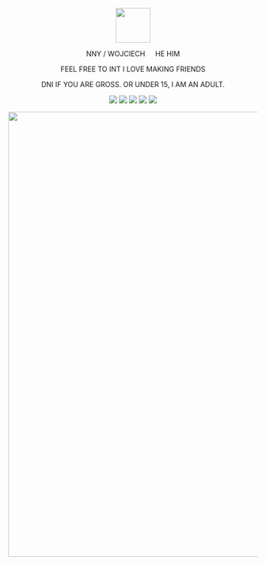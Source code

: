 <p align="center"> <img src="https://i.imgur.com/vBBKLLR.png"   
     height=70"/>
<p align="center"> NNY / WOJCIECH⠀⠀HE HIM
<p align="center"> FEEL FREE TO INT I LOVE MAKING FRIENDS
<p align="center"> DNI IF YOU ARE GROSS. OR UNDER 15, I AM AN ADULT.

<p align="center"> <img src="https://i.imgur.com/T1mHNKS.gif"/> <img src="https://i.imgur.com/LXumE02.gif"/> <img src="https://i.imgur.com/qYerkYJ.gif"/> <img src="https://i.imgur.com/oG6Yx7z.png"/> <img src="https://i.imgur.com/5rDn7iG.gif"/>
<p align="center"> <img src="https://i.imgur.com/217Khx4.png"   
     width=900"/>
